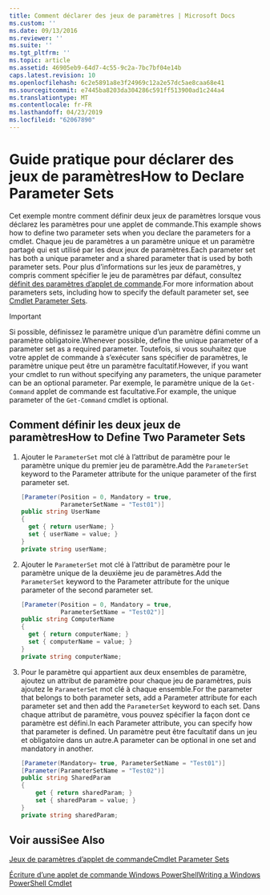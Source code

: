 ```yaml
---
title: Comment déclarer des jeux de paramètres | Microsoft Docs
ms.custom: ''
ms.date: 09/13/2016
ms.reviewer: ''
ms.suite: ''
ms.tgt_pltfrm: ''
ms.topic: article
ms.assetid: 46905eb9-64d7-4c55-9c2a-7bc7bf04e14b
caps.latest.revision: 10
ms.openlocfilehash: 6c2e5891a8e3f24969c12a2e57dc5ae8caa68e41
ms.sourcegitcommit: e7445ba8203da304286c591ff513900ad1c244a4
ms.translationtype: MT
ms.contentlocale: fr-FR
ms.lasthandoff: 04/23/2019
ms.locfileid: "62067890"
---
```

# <a name="how-to-declare-parameter-sets"></a><span data-ttu-id="941f5-102">Guide pratique pour déclarer des jeux de paramètres</span><span class="sxs-lookup"><span data-stu-id="941f5-102">How to Declare Parameter Sets</span></span>

<span data-ttu-id="941f5-103">Cet exemple montre comment définir deux jeux de paramètres lorsque vous déclarez les paramètres pour une applet de commande.</span><span class="sxs-lookup"><span data-stu-id="941f5-103">This example shows how to define two parameter sets when you declare the parameters for a cmdlet.</span></span> <span data-ttu-id="941f5-104">Chaque jeu de paramètres a un paramètre unique et un paramètre partagé qui est utilisé par les deux jeux de paramètres.</span><span class="sxs-lookup"><span data-stu-id="941f5-104">Each parameter set has both a unique parameter and a shared parameter that is used by both parameter sets.</span></span> <span data-ttu-id="941f5-105">Pour plus d’informations sur les jeux de paramètres, y compris comment spécifier le jeu de paramètres par défaut, consultez [définit des paramètres d’applet de commande](./cmdlet-parameter-sets.md).</span><span class="sxs-lookup"><span data-stu-id="941f5-105">For more information about parameters sets, including how to specify the default parameter set, see [Cmdlet Parameter Sets](./cmdlet-parameter-sets.md).</span></span>

> [!IMPORTANT]
> <span data-ttu-id="941f5-106">Si possible, définissez le paramètre unique d’un paramètre défini comme un paramètre obligatoire.</span><span class="sxs-lookup"><span data-stu-id="941f5-106">Whenever possible, define the unique parameter of a parameter set as a required parameter.</span></span> <span data-ttu-id="941f5-107">Toutefois, si vous souhaitez que votre applet de commande à s’exécuter sans spécifier de paramètres, le paramètre unique peut être un paramètre facultatif.</span><span class="sxs-lookup"><span data-stu-id="941f5-107">However, if you want your cmdlet to run without specifying any parameters, the unique parameter can be an optional parameter.</span></span> <span data-ttu-id="941f5-108">Par exemple, le paramètre unique de la `Get-Command` applet de commande est facultative.</span><span class="sxs-lookup"><span data-stu-id="941f5-108">For example, the unique parameter of the `Get-Command` cmdlet is optional.</span></span>

## <a name="how-to-define-two-parameter-sets"></a><span data-ttu-id="941f5-109">Comment définir les deux jeux de paramètres</span><span class="sxs-lookup"><span data-stu-id="941f5-109">How to Define Two Parameter Sets</span></span>

1. <span data-ttu-id="941f5-110">Ajouter le `ParameterSet` mot clé à l’attribut de paramètre pour le paramètre unique du premier jeu de paramètre.</span><span class="sxs-lookup"><span data-stu-id="941f5-110">Add the `ParameterSet` keyword to the Parameter attribute for the unique parameter of the first parameter set.</span></span>

   ```csharp
   [Parameter(Position = 0, Mandatory = true,
              ParameterSetName = "Test01")]
   public string UserName
   {
     get { return userName; }
     set { userName = value; }
   }
   private string userName;
   ```

2. <span data-ttu-id="941f5-111">Ajouter le `ParameterSet` mot clé à l’attribut de paramètre pour le paramètre unique de la deuxième jeu de paramètres.</span><span class="sxs-lookup"><span data-stu-id="941f5-111">Add the `ParameterSet` keyword to the Parameter attribute for the unique parameter of the second parameter set.</span></span>

   ```csharp
   [Parameter(Position = 0, Mandatory = true,
              ParameterSetName = "Test02")]
   public string ComputerName
   {
     get { return computerName; }
     set { computerName = value; }
   }
   private string computerName;
   ```

3. <span data-ttu-id="941f5-112">Pour le paramètre qui appartient aux deux ensembles de paramètre, ajoutez un attribut de paramètre pour chaque jeu de paramètres, puis ajoutez le `ParameterSet` mot clé à chaque ensemble.</span><span class="sxs-lookup"><span data-stu-id="941f5-112">For the parameter that belongs to both parameter sets, add a Parameter attribute for each parameter set and then add the `ParameterSet` keyword to each set.</span></span> <span data-ttu-id="941f5-113">Dans chaque attribut de paramètre, vous pouvez spécifier la façon dont ce paramètre est défini.</span><span class="sxs-lookup"><span data-stu-id="941f5-113">In each Parameter attribute, you can specify how that parameter is defined.</span></span> <span data-ttu-id="941f5-114">Un paramètre peut être facultatif dans un jeu et obligatoire dans un autre.</span><span class="sxs-lookup"><span data-stu-id="941f5-114">A parameter can be optional in one set and mandatory in another.</span></span>

   ```csharp
   [Parameter(Mandatory= true, ParameterSetName = "Test01")]
   [Parameter(ParameterSetName = "Test02")]
   public string SharedParam
   {
       get { return sharedParam; }
       set { sharedParam = value; }
   }
   private string sharedParam;
   ```

## <a name="see-also"></a><span data-ttu-id="941f5-115">Voir aussi</span><span class="sxs-lookup"><span data-stu-id="941f5-115">See Also</span></span>

[<span data-ttu-id="941f5-116">Jeux de paramètres d’applet de commande</span><span class="sxs-lookup"><span data-stu-id="941f5-116">Cmdlet Parameter Sets</span></span>](./cmdlet-parameter-sets.md)

[<span data-ttu-id="941f5-117">Écriture d’une applet de commande Windows PowerShell</span><span class="sxs-lookup"><span data-stu-id="941f5-117">Writing a Windows PowerShell Cmdlet</span></span>](./writing-a-windows-powershell-cmdlet.md)
